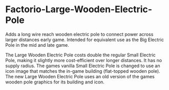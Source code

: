 # Factorio-Large-Wooden-Electric-Pole

Adds a long wire reach wooden electric pole to connect power across larger distances early game. Intended for equivalent use as the Big Electric Pole in the mid and late game.

The Large Wooden Electric Pole costs double the regular Small Electric Pole, making it slightly more cost-efficient over longer distances. It has no supply radius.
The games vanilla Small Electric Pole is changed to use an icon image that matches the in-game building (flat-topped wooden pole).
The new Large Wooden Electric Pole uses an old version of the games wooden pole graphics for its building and icon.
